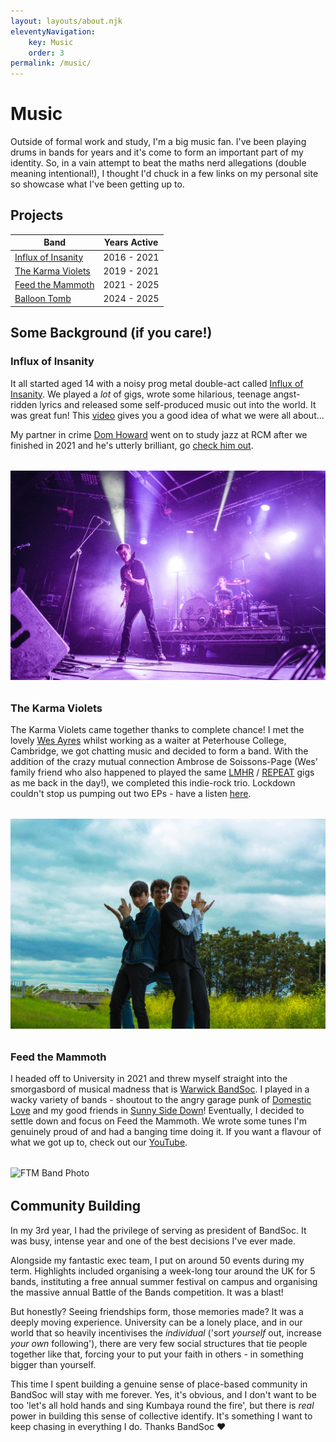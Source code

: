 ```yaml
---
layout: layouts/about.njk
eleventyNavigation:
    key: Music
    order: 3
permalink: /music/
---
```


# Music
Outside of formal work and study, I'm a big music fan. I've been playing drums in bands for years and it's come to form an important part of my identity. So, in a vain attempt to beat the maths nerd allegations (double meaning intentional!), I thought I'd chuck in a few links on my personal site so showcase what I've been getting up to.
## Projects

| Band                                                                                    | Years Active |
| --------------------------------------------------------------------------------------- | ------------ |
| [Influx of Insanity](https://influxofinsanity.bandcamp.com/album/influx-the-collection) | 2016 - 2021  |
| [The Karma Violets](https://karmaviolets.bandcamp.com/music)                            | 2019 - 2021  |
| [Feed the Mammoth](https://feedthemammoth.bandcamp.com/)                                | 2021 - 2025  |
| [Balloon Tomb](https://www.instagram.com/balloon_tomb/)                                 | 2024 - 2025  |

## Some Background (if you care!)
### Influx of Insanity
It all started aged 14 with a noisy prog metal double-act called [Influx of Insanity](https://www.instagram.com/influxofinsanity/). We played a *lot* of gigs, wrote some hilarious, teenage angst-ridden lyrics and released some self-produced music out into the world. It was great fun! This [video](https://www.youtube.com/watch?v=Ot16iTOSIvc) gives you a good idea of what we were all about... 

My partner in crime [Dom Howard](https://linktr.ee/Dom.howard_) went on to study jazz at RCM after we finished in 2021 and he's utterly brilliant, go [check him out](https://domhoward.bandcamp.com/album/all-the-paths-join-up-here). 

<div style="display: flex; align-items: top; gap: 2rem; max-width: 800px; margin: 2rem auto;">
  <div>
    <img src="./influx_photo.jpg" alt="Influx at the Junction 2021">
  </div>
</div>

### The Karma Violets
The Karma Violets came together thanks to complete chance! I met the lovely [Wes Ayres](https://www.instagram.com/wesley_ayres_music/) whilst working as a waiter at Peterhouse College, Cambridge, we got chatting music and decided to form a band. With the addition of the crazy mutual connection Ambrose de Soissons-Page (Wes' family friend who also happened to played the same [LMHR](https://www.lovemusichateracism.com/home/) / [REPEAT](https://www.repeatfanzine.co.uk/homepage.htm) gigs as me back in the day!), we completed this indie-rock trio. Lockdown couldn't stop us pumping out two EPs - have a listen [here](https://karmaviolets.bandcamp.com/). 

<div style="display: flex; align-items: top; gap: 2rem; max-width: 800px; margin: 2rem auto;">
  <div>
    <img src="./kv_photo.jpg" alt="The Karma Violets 2019">
  </div>
</div>

### Feed the Mammoth
I headed off to University in 2021 and threw myself straight into the smorgasbord of musical madness that is [Warwick BandSoc](https://www.instagram.com/warwickbandsoc/). I played in a wacky variety of bands - shoutout to the angry garage punk of [Domestic Love](https://youtu.be/Jl_S9tzjVro?si=uPLFTgpQNBGDDSsO&t=270) and my good friends in [Sunny Side Down](https://www.instagram.com/sunnysidedownband/)! Eventually, I decided to settle down and focus on Feed the Mammoth. We wrote some tunes I'm genuinely proud of and had a banging time doing it. If you want a flavour of what we got up to, check out our [YouTube](https://www.youtube.com/channel/UCl9l2k9-kfGDI2H8EHLcG9Q).

<div style="display: flex; align-items: top; gap: 2rem; max-width: 800px; margin: 2rem auto;">
  <div>
    <img src="./CR1_photo.jpg" alt="FTM Band Photo">
  </div>
</div>

## Community Building
In my 3rd year, I had the privilege of serving as president of BandSoc. It was busy, intense year and one of the best decisions I've ever made. 

Alongside my fantastic exec team, I put on around 50 events during my term. Highlights included organising a week-long tour around the UK for 5 bands, instituting a free annual summer festival on campus and organising the massive annual Battle of the Bands competition. It was a blast!

But honestly? Seeing friendships form, those memories made? It was a deeply moving experience. University can be a lonely place, and in our world that so heavily incentivises the *individual* ('sort *yourself* out, increase *your own* following'), there are very few social structures that tie people together like that, forcing your to put your faith in others - in something bigger than yourself. 

This time I spent building a genuine sense of place-based community in BandSoc will stay with me forever. Yes, it's obvious, and I don't want to be too 'let's all hold hands and sing Kumbaya round the fire', but there is *real* power in building this sense of collective identify. It's something I want to keep chasing in everything I do. Thanks BandSoc ❤️

<!-- 
<div style="display: flex; align-items: top; gap: 2rem; max-width: 800px; margin: 2rem auto;">
  <div>
    <img src="./CR1_photo.jpg" alt="FTM BotB Final 2023">
  </div>
</div>
-->